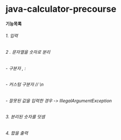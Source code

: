 # java-calculator-precourse


#### 기능목록
###### 1. 입력
###### 2 . 문자열을 숫자로 분리
###### - 구분자 , :
###### - 커스텀 구분자 // \n
###### - 잘못된 값을 입력한 경우 -> IllegalArgumentException
###### 3. 분리된 숫자를 덧셈
###### 4. 합을 출력

